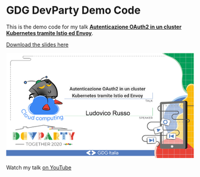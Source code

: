 # GDG DevParty Demo Code

This is the demo code for my talk [**Autenticazione OAuth2 in un cluster Kubernetes tramite Istio ed Envoy**](https://www.gdgdevparty.it/schedule/2020-05-02?sessionId=11).

[Download the slides here](https://docs.google.com/presentation/d/1ayYMXfxipU4RJdqY61M-ZhFPOPitkldpiyxd6j_8wkM/edit?usp=sharing)

![](./imgs/main.png)

Watch my talk [on YouTube](https://youtu.be/LyAzDwg5b-Q?t=12002)
